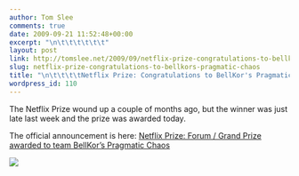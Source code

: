 ```yaml
---
author: Tom Slee
comments: true
date: 2009-09-21 11:52:48+00:00
excerpt: "\n\t\t\t\t\t\t"
layout: post
link: http://tomslee.net/2009/09/netflix-prize-congratulations-to-bellkors-pragmatic-chaos.html
slug: netflix-prize-congratulations-to-bellkors-pragmatic-chaos
title: "\n\t\t\t\tNetflix Prize: Congratulations to BellKor's Pragmatic Chaos\t\t"
wordpress_id: 110
---
```



				

The Netflix Prize wound up a couple of months ago, but the winner was just late last week and the prize was awarded today.  
  
The official announcement is here: [Netflix Prize: Forum / Grand Prize awarded to team BellKor’s Pragmatic Chaos](http://www.netflixprize.com//community/viewtopic.php?id=1537)  


<blockquote></blockquote>

  
  


![](http://img.zemanta.com/pixy.gif?x-id=2648670a-6389-884f-b32b-d607998db258)


		
